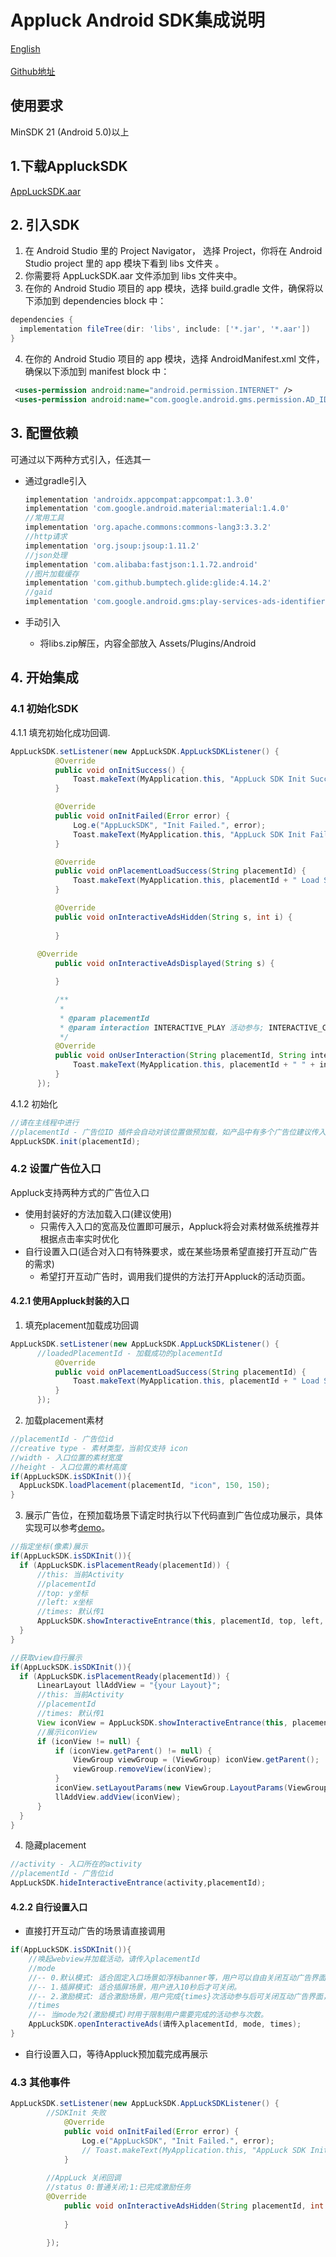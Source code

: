 Appluck Android SDK集成说明
=========

[English](https://github.com/jxsong1989/Appluck_SDK_Android/blob/master/README.md)
<br/>
<br/>
[Github地址](https://github.com/jxsong1989/Appluck_SDK_Android)
<br/>


使用要求
--------
MinSDK 21 (Android 5.0)以上

## 1.下载AppluckSDK
 [AppLuckSDK.aar][alup]

## 2. 引入SDK
1. 在 Android Studio 里的 Project Navigator， 选择 Project，你将在 Android Studio project 里的 app 模块下看到 libs 文件夹 。
2. 你需要将 AppLuckSDK.aar 文件添加到 libs 文件夹中。
3. 在你的 Android Studio 项目的 app 模块，选择 build.gradle 文件，确保将以下添加到 dependencies block 中：
```groovy
dependencies {
  implementation fileTree(dir: 'libs', include: ['*.jar', '*.aar'])
}
```
4. 在你的 Android Studio 项目的 app 模块，选择 AndroidManifest.xml 文件，确保以下添加到 manifest block 中：
```xml
 <uses-permission android:name="android.permission.INTERNET" />
 <uses-permission android:name="com.google.android.gms.permission.AD_ID" />
```

## 3. 配置依赖
可通过以下两种方式引入，任选其一

* 通过gradle引入

  ```groovy
  implementation 'androidx.appcompat:appcompat:1.3.0'
  implementation 'com.google.android.material:material:1.4.0'
  //常用工具
  implementation 'org.apache.commons:commons-lang3:3.3.2'
  //http请求
  implementation 'org.jsoup:jsoup:1.11.2'
  //json处理
  implementation 'com.alibaba:fastjson:1.1.72.android'
  //图片加载缓存
  implementation 'com.github.bumptech.glide:glide:4.14.2'
  //gaid
  implementation 'com.google.android.gms:play-services-ads-identifier:18.0.1'
  ```

 * 手动引入

   * 将libs.zip解压，内容全部放入 Assets/Plugins/Android


## 4. 开始集成

### 4.1 初始化SDK

4.1.1 填充初始化成功回调.

  ```java
AppLuckSDK.setListener(new AppLuckSDK.AppLuckSDKListener() {
            @Override
            public void onInitSuccess() {
                Toast.makeText(MyApplication.this, "AppLuck SDK Init Success.", Toast.LENGTH_SHORT).show();
            }

            @Override
            public void onInitFailed(Error error) {
                Log.e("AppLuckSDK", "Init Failed.", error);
                Toast.makeText(MyApplication.this, "AppLuck SDK Init Failed.", Toast.LENGTH_SHORT).show();
            }

            @Override
            public void onPlacementLoadSuccess(String placementId) {
                Toast.makeText(MyApplication.this, placementId + " Load Success.", Toast.LENGTH_SHORT).show();
            }

            @Override
            public void onInteractiveAdsHidden(String s, int i) {
                
            }
	    
	    @Override
            public void onInteractiveAdsDisplayed(String s) {

            }

            /**
             *
             * @param placementId
             * @param interaction INTERACTIVE_PLAY 活动参与; INTERACTIVE_CLICK 广告点击
             */
            @Override
            public void onUserInteraction(String placementId, String interaction) {
                Toast.makeText(MyApplication.this, placementId + " " + interaction, Toast.LENGTH_SHORT).show();
            }
        });
  ```

4.1.2 初始化

  ```java
//请在主线程中进行
//placementId - 广告位ID 插件会自动对该位置做预加载，如产品中有多个广告位建议传入最重要即预期曝光最多的广告位ID。生产环境的placementId请与运营人员联系获取。
AppLuckSDK.init(placementId);
  ```

### 4.2 设置广告位入口

Appluck支持两种方式的广告位入口

- 使用封装好的方法加载入口(建议使用)
  - 只需传入入口的宽高及位置即可展示，Appluck将会对素材做系统推荐并根据点击率实时优化
- 自行设置入口(适合对入口有特殊要求，或在某些场景希望直接打开互动广告的需求)
  - 希望打开互动广告时，调用我们提供的方法打开Appluck的活动页面。

#### 4.2.1 使用Appluck封装的入口

1. 填充placement加载成功回调

  ```java
AppLuckSDK.setListener(new AppLuckSDK.AppLuckSDKListener() {
	    //loadedPlacementId - 加载成功的placementId
            @Override
            public void onPlacementLoadSuccess(String placementId) {
                Toast.makeText(MyApplication.this, placementId + " Load Success.", Toast.LENGTH_SHORT).show();
            }
        });
  ```

2. 加载placement素材

  ```java
//placementId - 广告位id
//creative type - 素材类型，当前仅支持 icon
//width - 入口位置的素材宽度
//height - 入口位置的素材高度
if(AppLuckSDK.isSDKInit()){
	AppLuckSDK.loadPlacement(placementId, "icon", 150, 150);
}
  ```
3. 展示广告位，在预加载场景下请定时执行以下代码直到广告位成功展示，具体实现可以参考[demo][demo]。
  ```java
//指定坐标(像素)展示
if(AppLuckSDK.isSDKInit()){
	if (AppLuckSDK.isPlacementReady(placementId)) {
		//this: 当前Activity
		//placementId
		//top: y坐标
		//left: x坐标
		//times: 默认传1
		AppLuckSDK.showInteractiveEntrance(this, placementId, top, left, times);
	}
}

//获取view自行展示
if(AppLuckSDK.isSDKInit()){
	if (AppLuckSDK.isPlacementReady(placementId)) {
		LinearLayout llAddView = "{your Layout}";
		//this: 当前Activity
		//placementId
		//times: 默认传1
		View iconView = AppLuckSDK.showInteractiveEntrance(this, placementId, 1);
		//展示iconView
		if (iconView != null) {
			if (iconView.getParent() != null) {
			    ViewGroup viewGroup = (ViewGroup) iconView.getParent();
			    viewGroup.removeView(iconView);
			}
			iconView.setLayoutParams(new ViewGroup.LayoutParams(ViewGroup.LayoutParams.WRAP_CONTENT, ViewGroup.LayoutParams.WRAP_CONTENT));
			llAddView.addView(iconView);
		}
	}
}
  ```
4. 隐藏placement

 ```c#
//activity - 入口所在的activity
//placementId - 广告位id
AppLuckSDK.hideInteractiveEntrance(activity,placementId);
  ```


#### 4.2.2 自行设置入口

- 直接打开互动广告的场景请直接调用

```java
if(AppLuckSDK.isSDKInit()){
    //唤起webview并加载活动，请传入placementId
    //mode 
    //-- 0.默认模式: 适合固定入口场景如浮标banner等，用户可以自由关闭互动广告界面。
    //-- 1.插屏模式: 适合插屏场景，用户进入10秒后才可关闭。
    //-- 2.激励模式: 适合激励场景，用户完成{times}次活动参与后可关闭互动广告界面，关闭界面时触发激励回调。
    //times
    //-- 当mode为2(激励模式)时用于限制用户需要完成的活动参与次数。
    AppLuckSDK.openInteractiveAds(请传入placementId, mode, times);
}
```

- 自行设置入口，等待Appluck预加载完成再展示

### 4.3 其他事件
```java
AppLuckSDK.setListener(new AppLuckSDK.AppLuckSDKListener() {
	    //SDKInit 失败	
            @Override
            public void onInitFailed(Error error) {
                Log.e("AppLuckSDK", "Init Failed.", error);
                // Toast.makeText(MyApplication.this, "AppLuck SDK Init Failed.", Toast.LENGTH_SHORT).show();
            }
	    
	    //AppLuck 关闭回调
	    //status 0:普通关闭;1:已完成激励任务
	    @Override
            public void onInteractiveAdsHidden(String placementId, int i) {
                
            }
    
        });
```

[alup]: https://github.com/jxsong1989/Appluck_SDK_Android/releases/tag/v1.2.2
[demo]: https://github.com/jxsong1989/Appluck_SDK_Android/blob/master/app/src/main/java/com/example/appluck_intergration_guide_sdk_android/MainActivity.java
